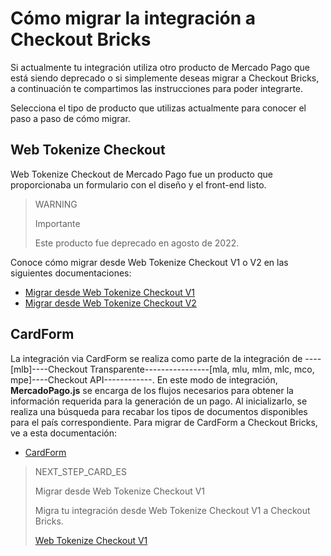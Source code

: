 # Cómo migrar la integración a Checkout Bricks

Si actualmente tu integración utiliza otro producto de Mercado Pago que está siendo deprecado o si simplemente deseas migrar a Checkout Bricks, a continuación te compartimos las instrucciones para poder integrarte.

Selecciona el tipo de producto que utilizas actualmente para conocer el paso a paso de cómo migrar.

## Web Tokenize Checkout

Web Tokenize Checkout de Mercado Pago fue un producto que proporcionaba un formulario con el diseño y el front-end listo.

> WARNING
>
> Importante
>
> Este producto fue deprecado en agosto de 2022.

Conoce cómo migrar desde Web Tokenize Checkout V1 o V2 en las siguientes documentaciones:

- [Migrar desde Web Tokenize Checkout V1](/developers/es/docs/checkout-bricks/how-tos/how-to-migrate/web-tokenize-checkout-v1)
- [Migrar desde Web Tokenize Checkout V2](/developers/es/docs/checkout-bricks/how-tos/how-to-migrate/web-tokenize-checkout-v2)

## CardForm

La integración via CardForm se realiza como parte de la integración de ----[mlb]----Checkout Transparente----------------[mla, mlu, mlm, mlc, mco, mpe]----Checkout API------------. En este modo de integración, **MercadoPago.js** se encarga de los flujos necesarios para obtener la información requerida para la generación de un pago. Al inicializarlo, se realiza una búsqueda para recabar los tipos de documentos disponibles para el país correspondiente. 
Para migrar de CardForm a Checkout Bricks, ve a esta documentación:

- [CardForm](/developers/es/docs/checkout-bricks/how-tos/how-to-migrate/card-form)

> NEXT_STEP_CARD_ES
>
> Migrar desde Web Tokenize Checkout V1
>
> Migra tu integración desde Web Tokenize Checkout V1 a Checkout Bricks.
>
> [Web Tokenize Checkout V1](/developers/es/docs/checkout-bricks/how-tos/how-to-migrate/web-tokenize-checkout-v1)


